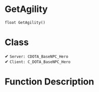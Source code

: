 # GetAgility
```
float GetAgility()
```
# Class
✔ `Server: CDOTA_BaseNPC_Hero`  
✔ `Client: C_DOTA_BaseNPC_Hero`  

# Function Description

